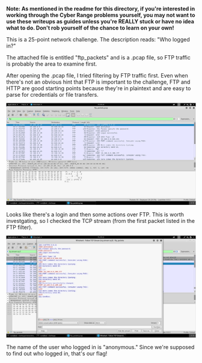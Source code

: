 **Note: As mentioned in the readme for this directory, if you're interested in working through the Cyber Range problems yourself, 
you may not want to use these writeups as guides unless you're REALLY stuck or have no idea what to do. Don't rob yourself of the 
chance to learn on your own!**

This is a 25-point network challenge. The description reads: "Who logged in?"

The attached file is entitled "ftp_packets" and is a .pcap file, so FTP traffic is probably the area to examine first.

After opening the .pcap file, I tried filtering by FTP traffic first. Even when there's not an obvious hint that FTP is important to the challenge, FTP and HTTP are good starting points because they're in plaintext and are easy to parse for credentials or file transfers. 

![alt text](https://github.com/JosiahPierce/writeups/blob/master/images/cyber_fusion_who_are_you_1.png "FTP traffic")

Looks like there's a login and then some actions over FTP. This is worth investgating, so I checked the TCP stream (from the first packet listed in the FTP filter).

![alt text](https://github.com/JosiahPierce/writeups/blob/master/images/cyber_fusion_who_are_you_2.png "TCP stream")

The name of the user who logged in is "anonymous." Since we're supposed to find out who logged in, that's our flag!
